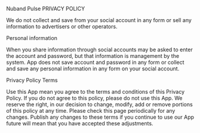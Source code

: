 Nuband Pulse PRIVACY POLICY

We do not collect and save from your social account in any form or sell any information to advertisers or other operators.

Personal information

When you share information through social accounts may be asked to enter the account and password, but that information is management by the system. App does not save account and password in any form or collect and save any personal information in any form on your social account.

Privacy Policy Terms

Use this App mean you agree to the terms and conditions of this Privacy Policy. If you do not agree to this policy, please do not use this App. We reserve the right, in our decision to change, modify, add or remove portions of this policy at any time. Please check this page periodically for any changes. Publish any changes to these terms if you continue to use our App future will mean that you have accepted these adjustments.
